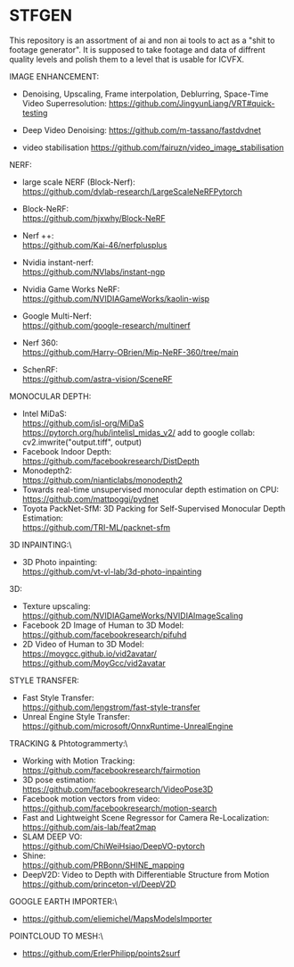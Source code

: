 # STFGEN

This repository is an assortment of ai and non ai tools to act as a "shit to footage generator".
It is supposed to take footage and data of diffrent quality levels and polish them to a level that is usable for ICVFX.

IMAGE ENHANCEMENT:
- Denoising, Upscaling, Frame interpolation, Deblurring, Space-Time Video Superresolution:
  https://github.com/JingyunLiang/VRT#quick-testing
- Deep Video Denoising:
  https://github.com/m-tassano/fastdvdnet

- video stabilisation
  https://github.com/fairuzn/video_image_stabilisation
  
  
  
NERF:
- large scale NERF (Block-Nerf):\
  https://github.com/dvlab-research/LargeScaleNeRFPytorch

- Block-NeRF:\
  https://github.com/hjxwhy/Block-NeRF
  
- Nerf ++:\
  https://github.com/Kai-46/nerfplusplus
  
- Nvidia instant-nerf:\
  https://github.com/NVlabs/instant-ngp
  
- Nvidia Game Works NeRF:\
  https://github.com/NVIDIAGameWorks/kaolin-wisp
 
- Google Multi-Nerf:\
  https://github.com/google-research/multinerf
  
- Nerf 360:\
  https://github.com/Harry-OBrien/Mip-NeRF-360/tree/main
  
- SchenRF:\
  https://github.com/astra-vision/SceneRF
  
  
MONOCULAR DEPTH:
- Intel MiDaS:\
  https://github.com/isl-org/MiDaS
  https://pytorch.org/hub/intelisl_midas_v2/
  add to google collab: cv2.imwrite("output.tiff", output)
- Facebook Indoor Depth:\
  https://github.com/facebookresearch/DistDepth
- Monodepth2:\
  https://github.com/nianticlabs/monodepth2
- Towards real-time unsupervised monocular depth estimation on CPU:\
  https://github.com/mattpoggi/pydnet
- Toyota PackNet-SfM: 3D Packing for Self-Supervised Monocular Depth Estimation:\
  https://github.com/TRI-ML/packnet-sfm


3D INPAINTING:\
- 3D Photo inpainting:\
  https://github.com/vt-vl-lab/3d-photo-inpainting



3D:
- Texture upscaling:\
  https://github.com/NVIDIAGameWorks/NVIDIAImageScaling
- Facebook 2D Image of Human to 3D Model:\
  https://github.com/facebookresearch/pifuhd
- 2D Video of Human to 3D Model:\
  https://moygcc.github.io/vid2avatar/
  https://github.com/MoyGcc/vid2avatar



STYLE TRANSFER:
- Fast Style Transfer:\
  https://github.com/lengstrom/fast-style-transfer
- Unreal Engine Style Transfer:\
  https://github.com/microsoft/OnnxRuntime-UnrealEngine


TRACKING & Phtotogrammerty:\
- Working with Motion Tracking:\
  https://github.com/facebookresearch/fairmotion
- 3D pose estimation:\
  https://github.com/facebookresearch/VideoPose3D
- Facebook motion vectors from video:\
  https://github.com/facebookresearch/motion-search
- Fast and Lightweight Scene Regressor for Camera Re-Localization:\
  https://github.com/ais-lab/feat2map
- SLAM DEEP VO:\
  https://github.com/ChiWeiHsiao/DeepVO-pytorch
- Shine:\
  https://github.com/PRBonn/SHINE_mapping
- DeepV2D: Video to Depth with Differentiable Structure from Motion\
  https://github.com/princeton-vl/DeepV2D
  
GOOGLE EARTH IMPORTER:\
- https://github.com/eliemichel/MapsModelsImporter

POINTCLOUD TO MESH:\
- https://github.com/ErlerPhilipp/points2surf
